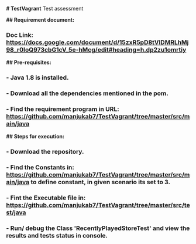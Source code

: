 **# TestVagrant**
Test assessment

**## Requirement document:** 
### Doc Link: https://docs.google.com/document/d/15zxR5pD8tVIDMRLhMj98_r0IoQ973cbG1cV_5e-hMcg/edit#heading=h.dp2zu1omrtiy

**## Pre-requisites:**
### - Java 1.8 is installed.
### - Download all the dependencies mentioned in the pom.
### - Find the requirement program in URL: https://github.com/manjukab7/TestVagrant/tree/master/src/main/java

**## Steps for execution:**
### - Download the repository.
### - Find the Constants in: https://github.com/manjukab7/TestVagrant/tree/master/src/main/java to define constant, in given scenario its set to 3.
### - Fint the Executable file in: https://github.com/manjukab7/TestVagrant/tree/master/src/test/java
### - Run/ debug the Class 'RecentlyPlayedStoreTest' and view the results and tests status in console.
